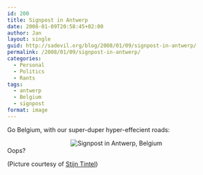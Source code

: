 ```yaml
---
id: 200
title: Signpost in Antwerp
date: 2008-01-09T20:58:45+02:00
author: Jan
layout: single
guid: http://sadevil.org/blog/2008/01/09/signpost-in-antwerp/
permalink: /2008/01/09/signpost-in-antwerp/
categories:
  - Personal
  - Politics
  - Rants
tags:
  - antwerp
  - Belgium
  - signpost
format: image
---
```

Go Belgium, with our super-duper hyper-effecient roads:

<center>
  <img src="https://i2.wp.com/kcore.org/wp-content/uploads/2008/01/belgium_signs-sm.jpg?w=60%25&#038;ssl=1" alt="Signpost in Antwerp, Belgium" data-recalc-dims="1" />
</center>Oops?

(Picture courtesy of <a href="http://stijn.tintel.eu/blog/2008/01/09/gotta-love-belgium/" target="_blank">Stijn Tintel</a>)